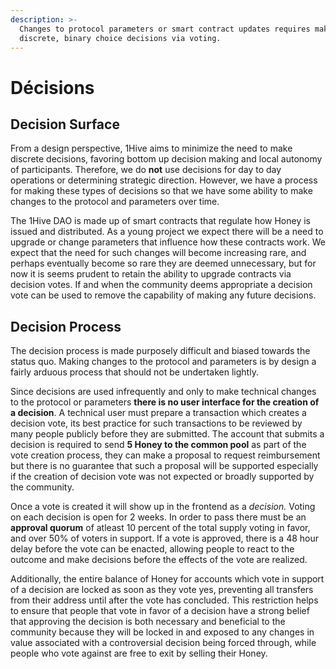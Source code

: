 ```yaml
---
description: >-
  Changes to protocol parameters or smart contract updates requires making
  discrete, binary choice decisions via voting.
---
```


# Décisions

## Decision Surface

From a design perspective, 1Hive aims to minimize the need to make discrete decisions, favoring bottom up decision making and local autonomy of participants. Therefore, we do **not** use decisions for day to day operations or determining strategic direction. However, we have a process for making these types of decisions so that we have some ability to make changes to the protocol and parameters over time.  

The 1Hive DAO is made up of smart contracts that regulate how Honey is issued and distributed. As a young project we expect there will be a need to upgrade or change parameters that influence how these contracts work. We expect that the need for such changes will become increasing rare, and perhaps eventually become so rare they are deemed unnecessary, but for now it is seems prudent to retain the ability to upgrade contracts via decision votes. If and when the community deems appropriate a decision vote can be used to remove the capability of making any future decisions. 

## Decision Process

The decision process is made purposely difficult and biased towards the status quo. Making changes to the protocol and parameters is by design a fairly arduous process that should not be undertaken lightly. 

Since decisions are used infrequently and only to make technical changes to the protocol or parameters **there is no user interface for the creation of a decision**. A technical user must prepare a transaction which creates a decision vote, its best practice for such transactions to be reviewed by many people publicly before they are submitted. The account that submits a decision is required to send **5 Honey to the common pool** as part of the vote creation process, they can make a proposal to request reimbursement but there is no guarantee that such a proposal will be supported especially if the creation of decision vote was not expected or broadly supported by the community. 

Once a vote is created it will show up in the frontend as a _decision._ Voting on each decision is open for 2 weeks. In order to pass there must be an **approval quorum** of atleast 10 percent of the total supply voting in favor, and over 50% of voters in support. If a vote is approved, there is a 48 hour delay before the vote can be enacted, allowing people to react to the outcome and make decisions before the effects of the vote are realized. 

Additionally, the entire balance of Honey for accounts which vote in support of a decision are locked as soon as they vote yes, preventing all transfers from their address until after the vote has concluded. This restriction helps to ensure that people that vote in favor of a decision have a strong belief that approving the decision is both necessary and beneficial to the community because they will be locked in and exposed  to any changes in value associated with a controversial decision being forced through, while people who vote against are free to exit by selling their Honey.

